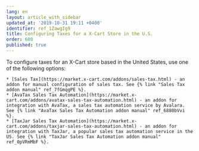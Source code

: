 ```yaml
---
lang: en
layout: article_with_sidebar
updated_at: '2019-10-31 19:11 +0400'
identifier: ref_1ZawgIg9
title: Configuring Taxes for a X-Cart Store in the U.S.
order: 600
published: true
---
```

To configure taxes for an X-Cart store based in the United States, use one of the following options:

    * [Sales Tax](https://market.x-cart.com/addons/sales-tax.html) - an addon for manual configuration of sales tax. See {% link "Sales Tax addon manual" ref_7fGmqgPE %}.
    * [AvaTax Sales Tax Automation](https://market.x-cart.com/addons/avatax-sales-tax-automation.html) - an addon for integration with AvaTax, a sales tax automation service by Avalara. See {% link "AvaTax Sales Tax Automation addon manual" ref_6880bVvi %}. 
    * [TaxJar Sales Tax Automation](https://market.x-cart.com/addons/taxjar-sales-tax-automation.html) - an addon for integration with TaxJar, a popular sales tax automation service in the US. See {% link "TaxJar Sales Tax Automation addon manual" ref_0pVRmMbF %}.
